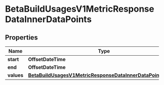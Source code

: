 

# BetaBuildUsagesV1MetricResponseDataInnerDataPoints


## Properties

| Name | Type | Description | Notes |
|------------ | ------------- | ------------- | -------------|
|**start** | **OffsetDateTime** |  |  [optional] |
|**end** | **OffsetDateTime** |  |  [optional] |
|**values** | [**BetaBuildUsagesV1MetricResponseDataInnerDataPointsValues**](BetaBuildUsagesV1MetricResponseDataInnerDataPointsValues.md) |  |  [optional] |



